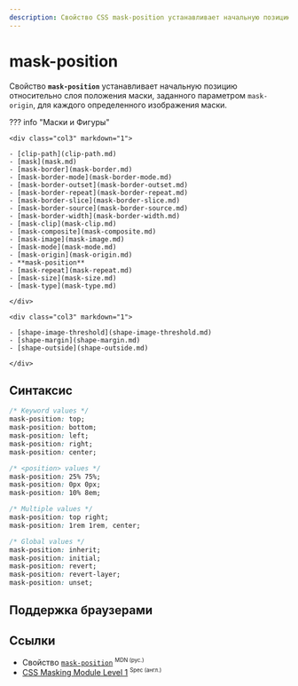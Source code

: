 ```yaml
---
description: Свойство CSS mask-position устанавливает начальную позицию относительно слоя положения маски, заданного параметром mask-origin, для каждого определенного изображения маски.
---
```


# mask-position

Свойство **`mask-position`** устанавливает начальную позицию относительно слоя положения маски, заданного параметром `mask-origin`, для каждого определенного изображения маски.

??? info "Маски и Фигуры"

    <div class="col3" markdown="1">

    - [clip-path](clip-path.md)
    - [mask](mask.md)
    - [mask-border](mask-border.md)
    - [mask-border-mode](mask-border-mode.md)
    - [mask-border-outset](mask-border-outset.md)
    - [mask-border-repeat](mask-border-repeat.md)
    - [mask-border-slice](mask-border-slice.md)
    - [mask-border-source](mask-border-source.md)
    - [mask-border-width](mask-border-width.md)
    - [mask-clip](mask-clip.md)
    - [mask-composite](mask-composite.md)
    - [mask-image](mask-image.md)
    - [mask-mode](mask-mode.md)
    - [mask-origin](mask-origin.md)
    - **mask-position**
    - [mask-repeat](mask-repeat.md)
    - [mask-size](mask-size.md)
    - [mask-type](mask-type.md)

    </div>

    <div class="col3" markdown="1">

    - [shape-image-threshold](shape-image-threshold.md)
    - [shape-margin](shape-margin.md)
    - [shape-outside](shape-outside.md)

    </div>

## Синтаксис

```css
/* Keyword values */
mask-position: top;
mask-position: bottom;
mask-position: left;
mask-position: right;
mask-position: center;

/* <position> values */
mask-position: 25% 75%;
mask-position: 0px 0px;
mask-position: 10% 8em;

/* Multiple values */
mask-position: top right;
mask-position: 1rem 1rem, center;

/* Global values */
mask-position: inherit;
mask-position: initial;
mask-position: revert;
mask-position: revert-layer;
mask-position: unset;
```

## Поддержка браузерами

<p class="ciu_embed" data-feature="mdn-css__properties__mask-position" data-periods="future_1,current,past_1,past_2" data-accessible-colours="false"></p>

## Ссылки

- Свойство [`mask-position`](https://developer.mozilla.org/ru/docs/Web/CSS/mask-position) <sup><small>MDN (рус.)</small></sup>
- [CSS Masking Module Level 1](https://drafts.fxtf.org/css-masking/#the-mask-position) <sup><small>Spec (англ.)</small></sup>
